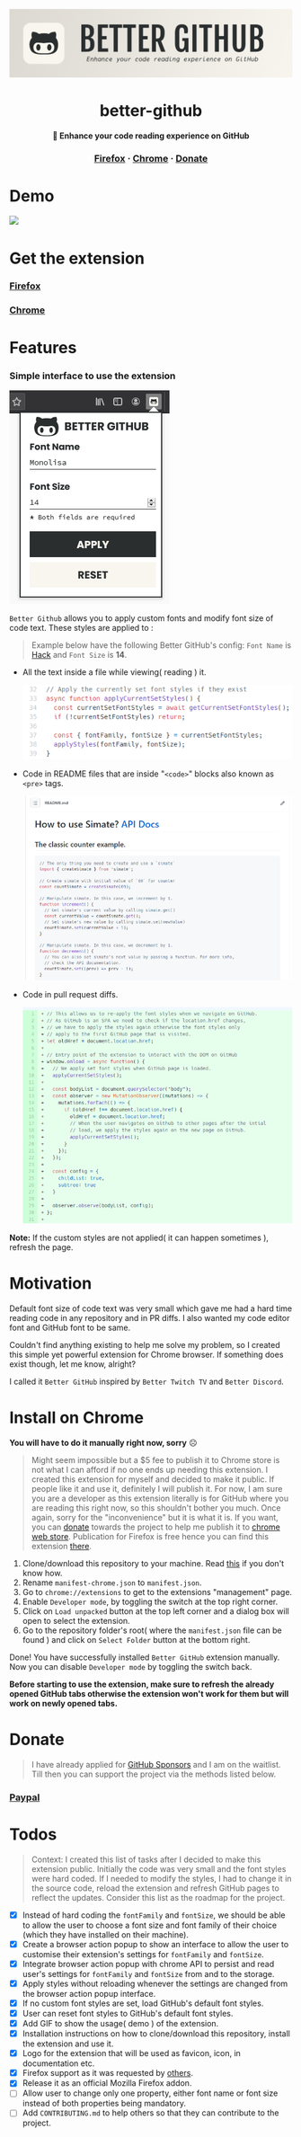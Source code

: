 ![readme banner](./assets/banner.png)

<div align="center">
  <h1>better-github</h1>
  <p><strong>🎨 Enhance your code reading experience on GitHub</strong></p>
  <h3 align="center">
    <a href="https://addons.mozilla.org/en-US/firefox/addon/bettergithub/">Firefox</a>
    <span> · </span>
    <a href="#install-on-chrome">Chrome</a>
    <span> · </span>
    <a href="#donate">Donate</a>
  </h3>
</div>

# Demo

<img src="./assets/demo.gif">

# Get the extension

### [Firefox](https://addons.mozilla.org/en-US/firefox/addon/bettergithub/)

### [Chrome](#install-on-chrome)

# Features

### Simple interface to use the extension

![popup](./assets/popup.png)

`Better Github` allows you to apply custom fonts and modify font size of code text. These styles are applied to :

> Example below have the following Better GitHub's config: `Font Name` is [Hack](https://github.com/source-foundry/Hack) and `Font Size` is **14**.

- All the text inside a file while viewing( reading ) it.

   <img src="./assets/feature-1-example.png">

- Code in README files that are inside "`<code>`" blocks also known as `<pre>` tags.

  <img src="./assets/feature-2-example.png">

- Code in pull request diffs.

  <img src="./assets/feature-3-example.png">

**Note:** If the custom styles are not applied( it can happen sometimes ), refresh the page.

# Motivation

Default font size of code text was very small which gave me had a hard time reading code in any repository and in PR diffs. I also wanted my code editor font and GitHub font to be same.

Couldn't find anything existing to help me solve my problem, so I created this simple yet powerful extension for Chrome browser. If something does exist though, let me know, alright?

I called it `Better GitHub` inspired by `Better Twitch TV` and `Better Discord`.

# Install on Chrome

**You will have to do it manually right now, sorry** ☹

> Might seem impossible but a $5 fee to publish it to Chrome store is not what I can afford if no one ends up needing this extension. I created this extension for myself and decided to make it public. If people like it and use it, definitely I will publish it. For now, I am sure you are a developer as this extension literally is for GitHub where you are reading this right now, so this shouldn't bother you much. Once again, sorry for the "inconvenience" but it is what it is. If you want, you can [donate](#donate) towards the project to help me publish it to [chrome web store](https://chrome.google.com/webstore/category/extensions). Publication for Firefox is free hence you can find this extension [there](https://addons.mozilla.org/en-US/firefox/addon/bettergithub/).

1. Clone/download this repository to your machine. Read [this](https://docs.github.com/en/github/creating-cloning-and-archiving-repositories/cloning-a-repository) if you don't know how.
2. Rename `manifest-chrome.json` to `manifest.json`.
3. Go to `chrome://extensions` to get to the extensions "management" page.
4. Enable `Developer mode`, by toggling the switch at the top right corner.
5. Click on `Load unpacked` button at the top left corner and a dialog box will open to select the extension.
6. Go to the repository folder's root( where the `manifest.json` file can be found ) and click on `Select Folder` button at the bottom right.

Done! You have successfully installed `Better GitHub` extension manually. Now you can disable `Developer mode` by toggling the switch back.

**Before starting to use the extension, make sure to refresh the already opened GitHub tabs otherwise the extension won't work for them but will work on newly opened tabs.**

# Donate

> I have already applied for [GitHub Sponsors](https://github.com/sponsors) and I am on the waitlist. Till then you can support the project via the methods listed below.

### [Paypal](https://paypal.me/itsShikhar)

# Todos

> Context: I created this list of tasks after I decided to make this extension public. Initially the code was very small and the font styles were hard coded. If I needed to modify the styles, I had to change it in the source code, reload the extension and refresh GitHub pages to reflect the updates. Consider this list as the roadmap for the project.

- [x] Instead of hard coding the `fontFamily` and `fontSize`, we should be able to allow the user to choose a font size and font family of their choice (which they have installed on their machine).
- [x] Create a browser action popup to show an interface to allow the user to customise their extension's settings for `fontFamily` and `fontSize`.
- [x] Integrate browser action popup with chrome API to persist and read user's settings for `fontFamily` and `fontSize` from and to the storage.
- [x] Apply styles without reloading whenever the settings are changed from the browser action popup interface.
- [x] If no custom font styles are set, load GitHub's default font styles.
- [x] User can reset font styles to GitHub's default font styles.
- [x] Add GIF to show the usage( demo ) of the extension.
- [x] Installation instructions on how to clone/download this repository, install the extension and use it.
- [x] Logo for the extension that will be used as favicon, icon, in documentation etc.
- [x] Firefox support as it was requested by [others](https://dev.to/ceoshikhar/enhance-your-code-reading-experience-on-github-with-this-chrome-extension-24ei).
- [x] Release it as an official Mozilla Firefox addon.
- [ ] Allow user to change only one property, either font name or font size instead of both properties being mandatory.
- [ ] Add `CONTRIBUTING.md` to help others so that they can contribute to the project.
